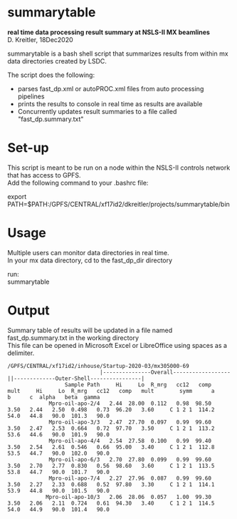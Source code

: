# summarytable
**real time data processing result summary at NSLS-II MX beamlines**</br>
D. Kreitler, 18Dec2020

summarytable is a bash shell script that summarizes results from within mx data directories created by LSDC.

The script does the following:
* parses fast_dp.xml or autoPROC.xml files from auto processing pipelines
* prints the results to console in real time as results are available
* Concurrently updates result summaries to a file called "fast_dp.summary.txt"

# Set-up
This script is meant to be run on a node within the NSLS-II controls network that has access to GPFS.</br>
Add the following command to your .bashrc file:</br>

export PATH=$PATH:/GPFS/CENTRAL/xf17id2/dkreitler/projects/summarytable/bin</br>

# Usage
Multiple users can monitor data directories in real time.</br>
In your mx data directory, cd to the fast_dp_dir directory</br>

run:</br>
summarytable

# Output
Summary table of results will be updated in a file named fast_dp.summary.txt in the working directory</br>
This file can be opened in Microsoft Excel or LibreOffice using spaces as a delimiter.
```
/GPFS/CENTRAL/xf17id2/inhouse/Startup-2020-03/mx305000-69
                             |---------------Overall------------------||-------------Outer-Shell----------------|
                  Sample Path     Hi     Lo  R_mrg   cc12   comp   mult     Hi     Lo  R_mrg   cc12   comp   mult        symm      a      b      c  alpha   beta  gamma
             Mpro-oil-apo-2/4   2.44  28.00  0.112   0.98  98.50   3.50   2.44   2.50  0.498   0.73  96.20   3.60     C 1 2 1  114.2   54.0   44.8   90.0  101.3   90.0
             Mpro-oil-apo-3/3   2.47  27.70  0.097   0.99  99.60   3.50   2.47   2.53  0.664   0.72  97.70   3.50     C 1 2 1  113.2   53.6   44.6   90.0  101.9   90.0
             Mpro-oil-apo-4/4   2.54  27.58  0.100   0.99  99.40   3.50   2.54   2.61  0.546   0.66  95.00   3.40     C 1 2 1  112.8   53.5   44.7   90.0  102.0   90.0
             Mpro-oil-apo-6/3   2.70  27.80  0.099   0.99  99.60   3.50   2.70   2.77  0.830   0.56  98.60   3.60     C 1 2 1  113.5   53.8   44.7   90.0  101.7   90.0
             Mpro-oil-apo-7/4   2.27  27.96  0.087   0.99  99.60   3.50   2.27   2.33  0.688   0.52  97.80   3.30     C 1 2 1  114.1   53.9   44.8   90.0  101.5   90.0
            Mpro-oil-apo-10/3   2.06  28.06  0.057   1.00  99.30   3.50   2.06   2.11  0.724   0.61  94.30   3.40     C 1 2 1  114.5   54.0   44.9   90.0  101.4   90.0
```
